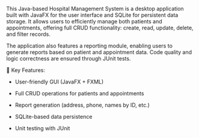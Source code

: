 This Java-based Hospital Management System is a desktop application built with JavaFX for the user interface and SQLite for persistent data storage. It allows users to efficiently manage both patients and appointments, offering full CRUD functionality: create, read, update, delete, and filter records.

The application also features a reporting module, enabling users to generate reports based on patient and appointment data. Code quality and logic correctness are ensured through JUnit tests.

🔑 Key Features:
- User-friendly GUI (JavaFX + FXML)

- Full CRUD operations for patients and appointments

- Report generation (address, phone, names by ID, etc.)

- SQLite-based data persistence

- Unit testing with JUnit
